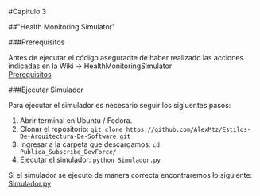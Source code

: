 #Capitulo 3

##"Health Monitoring Simulator"

###Prerequisitos

Antes de ejecutar el código aseguradte de haber realizado las acciones indicadas en la Wiki -> HealthMonitoringSimulator  
[Prerequisitos](https://github.com/AlexMtz/Estilos-De-Arquitectura-De-Software/wiki/HealthMonitoringSimulator)

###Ejecutar Simulador

Para ejecutar el simulador es necesario seguir los sigiuentes pasos:  
1. Abrir terminal en Ubuntu / Fedora.  
2. Clonar el repositorio:   `git clone https://github.com/AlexMtz/Estilos-De-Arquitectura-De-Software.git`  
3. Ingresar a la carpeta que descargamos:   `cd Publica_Subscribe_DevForce/`    
4. Ejecutar el simulador: `python Simulador.py`  

Si el simulador se ejecuto de manera correcta encontraremos lo siguiente:  
[Simulador.py](https://drive.google.com/open?id=0B1FMJsKfgRaPVTZPOWVDWks2eGc)
